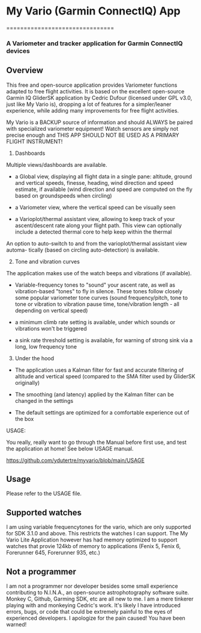 # My Vario (Garmin ConnectIQ) App
===============================
### A Variometer and tracker application for Garmin ConnectIQ devices


## Overview

This free and open-source application provides Variometer functions adapted
to free flight activities. It is based on the excellent open-source Garmin IQ
GliderSK application by Cedric Dufour (licensed under GPL v3.0, just like My
Vario is), dropping a lot of features for a simpler/leaner experience, while
adding many improvements for free flight activities.

My Vario is a BACKUP source of information and should ALWAYS be paired with
specialized variometer equipment! Watch sensors are simply not precise enough
and THIS APP SHOULD NOT BE USED AS A PRIMARY FLIGHT INSTRUMENT!

1. Dashboards

Multiple views/dashboards are available.

- a Global view, displaying all flight data in a single pane: altitude, ground
and vertical speeds, finesse, heading, wind direction and speed estimate, if
available (wind direction and speed are computed on the fly based on groundspeeds
when circling)

- a Variometer view, where the vertical speed can be visually seen

- a Varioplot/thermal assistant view, allowing to keep track of your ascent/descent
rate along your flight path. This view can optionally include a detected thermal
core to help keep within the thermal

An option to auto-switch to and from the varioplot/thermal assistant view automa-
tically (based on circling auto-detection) is available.

2. Tone and vibration curves

The application makes use of the watch beeps and vibrations (if available).

- Variable-frequency tones to "sound" your ascent rate, as well as vibration-based
"tones" to fly in silence. These tones follow closely some popular variometer tone
curves (sound frequency/pitch, tone to tone or vibration to vibration pause time,
tone/vibration length - all depending on vertical speed)

- a minimum climb rate setting is available, under which sounds or vibrations won't
be triggered

- a sink rate threshold setting is available, for warning of strong sink via a long,
low frequency tone

3. Under the hood

- The application uses a Kalman filter for fast and accurate filtering of altitude
and vertical speed (compared to the SMA filter used by GliderSK originally)

- The smoothing (and latency) applied by the Kalman filter can be changed in the settings

- The default settings are optimized for a comfortable experience out of the box

USAGE:

You really, really want to go through the Manual before first use, and test the
application at home! See below USAGE manual.

https://github.com/ydutertre/myvario/blob/main/USAGE


## Usage

Please refer to the USAGE file.

## Supported watches

I am using variable frequencytones for the vario, which are only supported for
SDK 3.1.0 and above. This restricts the watches I can support. The My Vario Lite
Application however has had memory optimized to support watches that provie 124kb
of memory to applications (Fenix 5, Fenix 6, Forerunner 645, Forerunner 935, etc.)

## Not a programmer

I am not a programmer nor developer besides some small experience
contributing to N.I.N.A., an open-source astrophotography software suite.
Monkey C, Github, Garming SDK, etc are all new to me. I am a mere tinkerer
playing with and monkeying Cedric's work. It's likely I have introduced
errors, bugs, or code that could be extremely painful to the eyes of
experienced developers. I apologize for the pain caused!
You have been warned!

